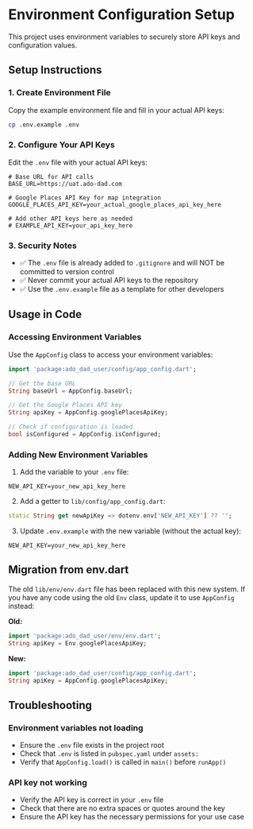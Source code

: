# Environment Configuration Setup

This project uses environment variables to securely store API keys and configuration values.

## Setup Instructions

### 1. Create Environment File
Copy the example environment file and fill in your actual API keys:

```bash
cp .env.example .env
```

### 2. Configure Your API Keys
Edit the `.env` file with your actual API keys:

```env
# Base URL for API calls
BASE_URL=https://uat.ado-dad.com

# Google Places API Key for map integration
GOOGLE_PLACES_API_KEY=your_actual_google_places_api_key_here

# Add other API keys here as needed
# EXAMPLE_API_KEY=your_api_key_here
```

### 3. Security Notes
- ✅ The `.env` file is already added to `.gitignore` and will NOT be committed to version control
- ✅ Never commit your actual API keys to the repository
- ✅ Use the `.env.example` file as a template for other developers

## Usage in Code

### Accessing Environment Variables
Use the `AppConfig` class to access your environment variables:

```dart
import 'package:ado_dad_user/config/app_config.dart';

// Get the base URL
String baseUrl = AppConfig.baseUrl;

// Get the Google Places API key
String apiKey = AppConfig.googlePlacesApiKey;

// Check if configuration is loaded
bool isConfigured = AppConfig.isConfigured;
```

### Adding New Environment Variables

1. Add the variable to your `.env` file:
```env
NEW_API_KEY=your_new_api_key_here
```

2. Add a getter to `lib/config/app_config.dart`:
```dart
static String get newApiKey => dotenv.env['NEW_API_KEY'] ?? '';
```

3. Update `.env.example` with the new variable (without the actual key):
```env
NEW_API_KEY=your_new_api_key_here
```

## Migration from env.dart

The old `lib/env/env.dart` file has been replaced with this new system. If you have any code using the old `Env` class, update it to use `AppConfig` instead:

**Old:**
```dart
import 'package:ado_dad_user/env/env.dart';
String apiKey = Env.googlePlacesApiKey;
```

**New:**
```dart
import 'package:ado_dad_user/config/app_config.dart';
String apiKey = AppConfig.googlePlacesApiKey;
```

## Troubleshooting

### Environment variables not loading
- Ensure the `.env` file exists in the project root
- Check that `.env` is listed in `pubspec.yaml` under `assets:`
- Verify that `AppConfig.load()` is called in `main()` before `runApp()`

### API key not working
- Verify the API key is correct in your `.env` file
- Check that there are no extra spaces or quotes around the key
- Ensure the API key has the necessary permissions for your use case
